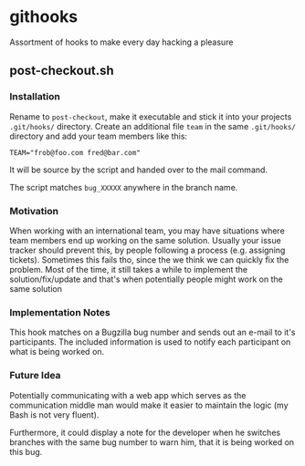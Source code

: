 githooks
========

Assortment of hooks to make every day hacking a pleasure

post-checkout.sh
----------------

### Installation

Rename to `post-checkout`, make it executable and stick it into your
projects `.git/hooks/` directory. Create an additional file `team` in
the same `.git/hooks/` directory and add your team members like this:

    TEAM="frob@foo.com fred@bar.com"

It will be source by the script and handed over to the mail command.

The script matches `bug_XXXXX` anywhere in the branch name.

### Motivation

When working with an international team, you may have situations where
team members end up working on the same solution. Usually your issue
tracker should prevent this, by people following a process (e.g.
assigning tickets).
Sometimes this fails tho, since the we think we can quickly fix the
problem. Most of the time, it still takes a while to implement the
solution/fix/update and that's when potentially people might work on
the same solution

### Implementation Notes

This hook matches on a Bugzilla bug number and sends out an e-mail to
it's participants. The included information is used to notify each
participant on what is being worked on.

### Future Idea

Potentially communicating with a web app which serves as the
communication middle man would make it easier to maintain the logic (my
Bash is not very fluent).

Furthermore, it could display a note for the developer when he switches
branches with the same bug number to warn him, that it is being worked
on this bug.

